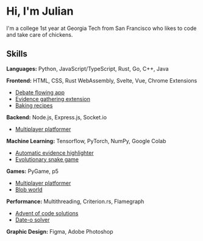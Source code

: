 # Hi, I'm Julian

I'm a college 1st year at Georgia Tech from San Francisco who likes to code and take care of chickens. 

## Skills
**Languages:** Python, JavaScript/TypeScript, Rust, Go, C++, Java

**Frontend:** HTML, CSS, Rust WebAssembly, Svelte, Vue, Chrome Extensions
- [Debate flowing app](https://github.com/Ashwagandhae/debate-flow)
- [Evidence gathering extension](https://github.com/Ashwagandhae/evidencer)
- [Baking recipes](https://github.com/Ashwagandhae/oma-recipe)

**Backend:** Node.js, Express.js, Socket.io
- [Multiplayer platformer](https://github.com/Ashwagandhae/jumpjumpjumpjump)

**Machine Learning:** Tensorflow, PyTorch, NumPy, Google Colab
- [Automatic evidence highlighter](https://github.com/Ashwagandhae/debate-auto-highlight)
- [Evolutionary snake game](https://github.com/Ashwagandhae/smart-snake)

**Games:** PyGame, p5
- [Multiplayer platformer](https://github.com/Ashwagandhae/jumpjumpjumpjump)
- [Blob world](https://github.com/Ashwagandhae/blob-world)

**Performance:** Multithreading, Criterion.rs, Flamegraph
- [Advent of code solutions](https://github.com/Ashwagandhae/advent-of-code)
- [Date-o solver](https://github.com/Ashwagandhae/dateo-fun-remover)

**Graphic Design:** Figma, Adobe Photoshop
